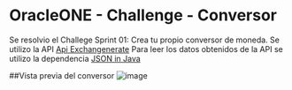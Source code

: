# OracleONE - Challenge - Conversor

Se resolvio el Challege Sprint 01: Crea tu propio conversor de moneda.
Se utilizo la API [Api Exchangenerate](https://api.exchangerate.host/latest)
Para leer los datos obtenidos de la API se utilizo la dependencia [JSON in Java](https://mvnrepository.com/artifact/org.json/json/20230227)

##Vista previa del conversor
![image](https://user-images.githubusercontent.com/86922602/232680887-d69d2aee-4b07-4cdc-a950-fbfa3fe4649f.png)
